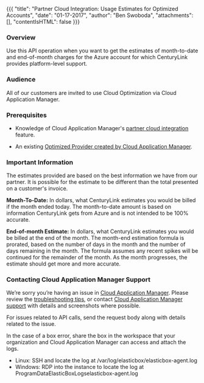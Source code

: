 {{{
  "title": "Partner Cloud Integration: Usage Estimates for Optimized Accounts",
  "date": "01-17-2017",
  "author": "Ben Swoboda",
  "attachments": [],
  "contentIsHTML": false
}}}

### Overview

Use this API operation when you want to get the estimates of month-to-date and end-of-month charges for the Azure account for which CenturyLink provides platform-level support.

### Audience

All of our customers are invited to use Cloud Optimization via Cloud Application Manager.

### Prerequisites

* Knowledge of Cloud Application Manager's [partner cloud integration](./partner-cloud-integration.md) feature.

* An existing [Optimized Provider created by Cloud Application Manager](./partner-cloud-integration.md).

### Important Information

The estimates provided are based on the best information we have from our partner. It is possible for the estimate to be different than the total presented on a customer's invoice.


 **Month-To-Date:** In dollars, what CenturyLink estimates you would be billed if the month ended today. The month-to-date amount is based on information CenturyLink gets from Azure and is not intended to be 100% accurate.


 **End-of-month Estimate:** In dollars, what CenturyLink estimates you would be billed at the end of the month. The month-end estimation formula is prorated, based on the number of days in the month and the number of days remaining in the month. The formula assumes any recent spikes will be continued for the remainder of the month. As the month progresses, the estimate should get more and more accurate.

### Contacting Cloud Application Manager Support

We’re sorry you’re having an issue in [Cloud Application Manager](https://www.ctl.io/cloud-application-manager/). Please review the [troubleshooting tips](../Troubleshooting/troubleshooting-tips.md), or contact [Cloud Application Manager support](mailto:cloudsupport@centurylink.com) with details and screenshots where possible.

For issues related to API calls, send the request body along with details related to the issue.

In the case of a box error, share the box in the workspace that your organization and Cloud Application Manager can access and attach the logs.
* Linux: SSH and locate the log at /var/log/elasticbox/elasticbox-agent.log
* Windows: RDP into the instance to locate the log at ProgramDataElasticBoxLogselasticbox-agent.log
